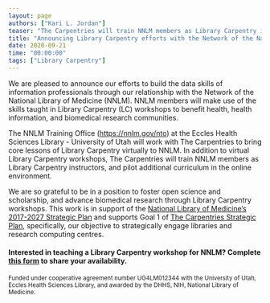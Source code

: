 ```yaml
---
layout: page
authors: ["Kari L. Jordan"]
teaser: "The Carpentries will train NNLM members as Library Carpentry instructors, and pilot additional curriculum in the online environment."
title: "Announcing Library Carpentry efforts with the Network of the National Library of Medicine"
date: 2020-09-21
time: "00:00:00"
tags: ["Library Carpentry"]
---
```


We are pleased to announce our efforts to build the data skills of information professionals through our relationship with the Network of the National Library of Medicine (NNLM). NNLM members will make use of the skills taught in Library Carpentry (LC) workshops to benefit health, health information, and biomedical research communities.

The NNLM Training Office (https://nnlm.gov/nto) at the Eccles Health Sciences Library - University of Utah will work with The Carpentries to bring core lessons of Library Carpentry virtually to NNLM. In addition to virtual Library Carpentry workshops, The Carpentries will train NNLM members as Library Carpentry instructors, and pilot additional curriculum in the online environment.

We are so grateful to be in a position to foster open science and scholarship, and advance biomedical research through Library Carpentry workshops. This work is in support of the [National Library of Medicine’s 2017-2027 Strategic Plan](https://www.nlm.nih.gov/pubs/plan/lrp17/NLM_StrategicReport2017_2027.html) and supports Goal 1 of [The Carpentries Strategic Plan](https://carpentries.org/strategic-plan/), specifically, our objective to strategically engage libraries and research computing centres.  

#### Interested in teaching a Library Carpentry workshop for NNLM? Complete [this form](https://forms.gle/phdeGsV3hkXgfq6s7) to share your availability.

<sub> Funded under cooperative agreement number UG4LM012344 with the University of Utah, Eccles Health Sciences Library, and awarded by the DHHS, NIH, National Library of Medicine. </sub>
